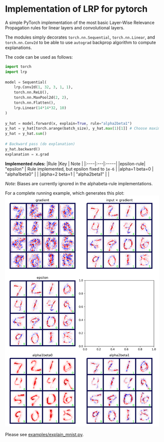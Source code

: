 # Implementation of LRP for pytorch
A simple PyTorch implementation of the most basic Layer-Wise Relevance
Propagation rules for linear layers and convolutional layers.

The modules simply decorates `torch.nn.Sequential`, `torch.nn.Linear`, 
and `torch.nn.Conv2d` to be able to use `autograd` backprop algorithm
to compute explanations.

The code can be used as follows:

```python 
import torch
import lrp

model = Sequential(
    lrp.Conv2d(1, 32, 3, 1, 1),
    torch.nn.ReLU(),
    torch.nn.MaxPool2d(2, 2),
    torch.nn.Flatten(),
    lrp.Linear(14*14*32, 10)
)

y_hat = model.forward(x, explain=True, rule="alpha2beta1")
y_hat = y_hat[torch.arange(batch_size), y_hat.max(1)[1]] # Choose maximizing output neuron
y_hat = y_hat.sum()

# Backward pass (do explanation)
y_hat.backward()
explanation = x.grad
```

**Implemented rules:**
|Rule |Key | Note |
|:----|:---|:-----|
|epsilon-rule| "epsilon" | Rule implemented, but epsilon fixed to `1e-6` |
|alpha=1 beta=0 | "alpha1beta0" | |
|alpha=2 beta=1 | "alpha2beta1" | |

_Note:_ Biases are currently ignored in the alphabeta-rule implementations.

For a complete running example, which generates this plot: 
![Example Explanation](examples/Example_explanations.png)

Please see [examples/explain_mnist.py](examples/explain_mnistpy).




